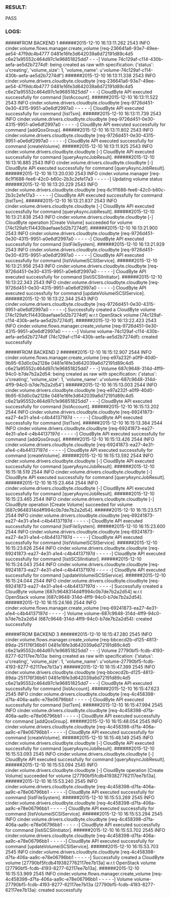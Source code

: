 ### RESULT:

PASS

### LOGS:

#####FROM BACKEND 1
######2015-12-10 16:13:11.262 2543 INFO cinder.volume.flows.manager.create_volume [req-236641a6-93e7-49ee-ae54-47f9dc4b4777 0481e16fe3d642039a6d72191d89c4d5 c6e21a95552c464d97c1e96851825dd7 - - -] Volume 74c129af-c114-430b-aefa-ae5d2b7274df: being created as raw with specification: {'status': u'creating', 'volume_size': 1, 'volume_name': u'volume-74c129af-c114-430b-aefa-ae5d2b7274df'}
######2015-12-10 16:13:11.338 2543 INFO cinder.volume.drivers.cloudbyte.cloudbyte [req-236641a6-93e7-49ee-ae54-47f9dc4b4777 0481e16fe3d642039a6d72191d89c4d5 c6e21a95552c464d97c1e96851825dd7 - - -] CloudByte API executed successfully for command [listAccount].
######2015-12-10 16:13:11.522 2543 INFO cinder.volume.drivers.cloudbyte.cloudbyte [req-9726d451-0e30-4315-9951-a0e6df2997a0 - - - - -] CloudByte API executed successfully for command [listTsm].
######2015-12-10 16:13:11.739 2543 INFO cinder.volume.drivers.cloudbyte.cloudbyte [req-9726d451-0e30-4315-9951-a0e6df2997a0 - - - - -] CloudByte API executed successfully for command [addQosGroup].
######2015-12-10 16:13:11.802 2543 INFO cinder.volume.drivers.cloudbyte.cloudbyte [req-9726d451-0e30-4315-9951-a0e6df2997a0 - - - - -] CloudByte API executed successfully for command [createVolume].
######2015-12-10 16:13:11.925 2543 INFO cinder.volume.drivers.cloudbyte.cloudbyte [-] CloudByte API executed successfully for command [queryAsyncJobResult].
######2015-12-10 16:13:16.885 2543 INFO cinder.volume.drivers.cloudbyte.cloudbyte [-] CloudByte API executed successfully for command [queryAsyncJobResult].
######2015-12-10 16:13:20.030 2543 INFO cinder.volume.manager [req-6c1f1688-fee6-42c0-b60c-2b3c2efe17a3 - - - - -] Updating volume status
######2015-12-10 16:13:20.229 2543 INFO cinder.volume.drivers.cloudbyte.cloudbyte [req-6c1f1688-fee6-42c0-b60c-2b3c2efe17a3 - - - - -] CloudByte API executed successfully for command [listTsm].
######2015-12-10 16:13:21.837 2543 INFO cinder.volume.drivers.cloudbyte.cloudbyte [-] CloudByte API executed successfully for command [queryAsyncJobResult].
######2015-12-10 16:13:21.838 2543 INFO cinder.volume.drivers.cloudbyte.cloudbyte [-] CloudByte operation [Create Volume] succeeded for volume [74c129afc114430baefaae5d2b7274df].
######2015-12-10 16:13:21.900 2543 INFO cinder.volume.drivers.cloudbyte.cloudbyte [req-9726d451-0e30-4315-9951-a0e6df2997a0 - - - - -] CloudByte API executed successfully for command [listFileSystem].
######2015-12-10 16:13:21.929 2543 INFO cinder.volume.drivers.cloudbyte.cloudbyte [req-9726d451-0e30-4315-9951-a0e6df2997a0 - - - - -] CloudByte API executed successfully for command [listVolumeiSCSIService].
######2015-12-10 16:13:21.956 2543 INFO cinder.volume.drivers.cloudbyte.cloudbyte [req-9726d451-0e30-4315-9951-a0e6df2997a0 - - - - -] CloudByte API executed successfully for command [listiSCSIInitiator].
######2015-12-10 16:13:22.343 2543 INFO cinder.volume.drivers.cloudbyte.cloudbyte [req-9726d451-0e30-4315-9951-a0e6df2997a0 - - - - -] CloudByte API executed successfully for command [updateVolumeiSCSIService].
######2015-12-10 16:13:22.344 2543 INFO cinder.volume.drivers.cloudbyte.cloudbyte [req-9726d451-0e30-4315-9951-a0e6df2997a0 - - - - -] Successfully created a CloudByte volume [74c129afc114430baefaae5d2b7274df] w.r.t OpenStack volume [74c129af-c114-430b-aefa-ae5d2b7274df].
######2015-12-10 16:13:22.423 2543 INFO cinder.volume.flows.manager.create_volume [req-9726d451-0e30-4315-9951-a0e6df2997a0 - - - - -] Volume volume-74c129af-c114-430b-aefa-ae5d2b7274df (74c129af-c114-430b-aefa-ae5d2b7274df): created successfully

#####FROM BACKEND 2
######2015-12-10 16:15:12.907 2544 INFO cinder.volume.flows.manager.create_volume [req-e97a232f-a0f9-40d0-9b95-63d0c0a2128e 0481e16fe3d642039a6d72191d89c4d5 c6e21a95552c464d97c1e96851825dd7 - - -] Volume 687c9648-314d-4ff9-94c0-b7de7b2a2d54: being created as raw with specification: {'status': u'creating', 'volume_size': 1, 'volume_name': u'volume-687c9648-314d-4ff9-94c0-b7de7b2a2d54'}
######2015-12-10 16:15:13.003 2544 INFO cinder.volume.drivers.cloudbyte.cloudbyte [req-e97a232f-a0f9-40d0-9b95-63d0c0a2128e 0481e16fe3d642039a6d72191d89c4d5 c6e21a95552c464d97c1e96851825dd7 - - -] CloudByte API executed successfully for command [listAccount].
######2015-12-10 16:15:13.202 2544 INFO cinder.volume.drivers.cloudbyte.cloudbyte [req-69241873-ea27-4e31-a1e4-c4b44137197d - - - - -] CloudByte API executed successfully for command [listTsm].
######2015-12-10 16:15:13.364 2544 INFO cinder.volume.drivers.cloudbyte.cloudbyte [req-69241873-ea27-4e31-a1e4-c4b44137197d - - - - -] CloudByte API executed successfully for command [addQosGroup].
######2015-12-10 16:15:13.426 2544 INFO cinder.volume.drivers.cloudbyte.cloudbyte [req-69241873-ea27-4e31-a1e4-c4b44137197d - - - - -] CloudByte API executed successfully for command [createVolume].
######2015-12-10 16:15:13.592 2544 INFO cinder.volume.drivers.cloudbyte.cloudbyte [-] CloudByte API executed successfully for command [queryAsyncJobResult].
######2015-12-10 16:15:18.519 2544 INFO cinder.volume.drivers.cloudbyte.cloudbyte [-] CloudByte API executed successfully for command [queryAsyncJobResult].
######2015-12-10 16:15:23.464 2544 INFO cinder.volume.drivers.cloudbyte.cloudbyte [-] CloudByte API executed successfully for command [queryAsyncJobResult].
######2015-12-10 16:15:23.465 2544 INFO cinder.volume.drivers.cloudbyte.cloudbyte [-] CloudByte operation [Create Volume] succeeded for volume [687c9648314d4ff994c0b7de7b2a2d54].
######2015-12-10 16:15:23.571 2544 INFO cinder.volume.drivers.cloudbyte.cloudbyte [req-69241873-ea27-4e31-a1e4-c4b44137197d - - - - -] CloudByte API executed successfully for command [listFileSystem].
######2015-12-10 16:15:23.600 2544 INFO cinder.volume.drivers.cloudbyte.cloudbyte [req-69241873-ea27-4e31-a1e4-c4b44137197d - - - - -] CloudByte API executed successfully for command [listVolumeiSCSIService].
######2015-12-10 16:15:23.626 2544 INFO cinder.volume.drivers.cloudbyte.cloudbyte [req-69241873-ea27-4e31-a1e4-c4b44137197d - - - - -] CloudByte API executed successfully for command [listiSCSIInitiator].
######2015-12-10 16:15:24.043 2544 INFO cinder.volume.drivers.cloudbyte.cloudbyte [req-69241873-ea27-4e31-a1e4-c4b44137197d - - - - -] CloudByte API executed successfully for command [updateVolumeiSCSIService].
######2015-12-10 16:15:24.044 2544 INFO cinder.volume.drivers.cloudbyte.cloudbyte [req-69241873-ea27-4e31-a1e4-c4b44137197d - - - - -] Successfully created a CloudByte volume [687c9648314d4ff994c0b7de7b2a2d54] w.r.t OpenStack volume [687c9648-314d-4ff9-94c0-b7de7b2a2d54].
######2015-12-10 16:15:24.166 2544 INFO cinder.volume.flows.manager.create_volume [req-69241873-ea27-4e31-a1e4-c4b44137197d - - - - -] Volume volume-687c9648-314d-4ff9-94c0-b7de7b2a2d54 (687c9648-314d-4ff9-94c0-b7de7b2a2d54): created successfully

#####FROM BACKEND 3
######2015-12-10 16:15:47.280 2545 INFO cinder.volume.flows.manager.create_volume [req-bbcecd2b-d125-4813-89da-251176f36b61 0481e16fe3d642039a6d72191d89c4d5 c6e21a95552c464d97c1e96851825dd7 - - -] Volume 27790bf5-fcdb-4193-8277-62117ee7b13a: being created as raw with specification: {'status': u'creating', 'volume_size': 1, 'volume_name': u'volume-27790bf5-fcdb-4193-8277-62117ee7b13a'}
######2015-12-10 16:15:47.399 2545 INFO cinder.volume.drivers.cloudbyte.cloudbyte [req-bbcecd2b-d125-4813-89da-251176f36b61 0481e16fe3d642039a6d72191d89c4d5 c6e21a95552c464d97c1e96851825dd7 - - -] CloudByte API executed successfully for command [listAccount].
######2015-12-10 16:15:47.623 2545 INFO cinder.volume.drivers.cloudbyte.cloudbyte [req-4c458398-d7fa-406a-aa9c-e78e06796bb1 - - - - -] CloudByte API executed successfully for command [listTsm].
######2015-12-10 16:15:47.994 2545 INFO cinder.volume.drivers.cloudbyte.cloudbyte [req-4c458398-d7fa-406a-aa9c-e78e06796bb1 - - - - -] CloudByte API executed successfully for command [addQosGroup].
######2015-12-10 16:15:48.054 2545 INFO cinder.volume.drivers.cloudbyte.cloudbyte [req-4c458398-d7fa-406a-aa9c-e78e06796bb1 - - - - -] CloudByte API executed successfully for command [createVolume].
######2015-12-10 16:15:48.149 2545 INFO cinder.volume.drivers.cloudbyte.cloudbyte [-] CloudByte API executed successfully for command [queryAsyncJobResult].
######2015-12-10 16:15:53.093 2545 INFO cinder.volume.drivers.cloudbyte.cloudbyte [-] CloudByte API executed successfully for command [queryAsyncJobResult].
######2015-12-10 16:15:53.094 2545 INFO cinder.volume.drivers.cloudbyte.cloudbyte [-] CloudByte operation [Create Volume] succeeded for volume [27790bf5fcdb4193827762117ee7b13a].
######2015-12-10 16:15:53.240 2545 INFO cinder.volume.drivers.cloudbyte.cloudbyte [req-4c458398-d7fa-406a-aa9c-e78e06796bb1 - - - - -] CloudByte API executed successfully for command [listFileSystem].
######2015-12-10 16:15:53.269 2545 INFO cinder.volume.drivers.cloudbyte.cloudbyte [req-4c458398-d7fa-406a-aa9c-e78e06796bb1 - - - - -] CloudByte API executed successfully for command [listVolumeiSCSIService].
######2015-12-10 16:15:53.294 2545 INFO cinder.volume.drivers.cloudbyte.cloudbyte [req-4c458398-d7fa-406a-aa9c-e78e06796bb1 - - - - -] CloudByte API executed successfully for command [listiSCSIInitiator].
######2015-12-10 16:15:53.702 2545 INFO cinder.volume.drivers.cloudbyte.cloudbyte [req-4c458398-d7fa-406a-aa9c-e78e06796bb1 - - - - -] CloudByte API executed successfully for command [updateVolumeiSCSIService].
######2015-12-10 16:15:53.703 2545 INFO cinder.volume.drivers.cloudbyte.cloudbyte [req-4c458398-d7fa-406a-aa9c-e78e06796bb1 - - - - -] Successfully created a CloudByte volume [27790bf5fcdb4193827762117ee7b13a] w.r.t OpenStack volume [27790bf5-fcdb-4193-8277-62117ee7b13a].
######2015-12-10 16:15:53.969 2545 INFO cinder.volume.flows.manager.create_volume [req-4c458398-d7fa-406a-aa9c-e78e06796bb1 - - - - -] Volume volume-27790bf5-fcdb-4193-8277-62117ee7b13a (27790bf5-fcdb-4193-8277-62117ee7b13a): created successfully

